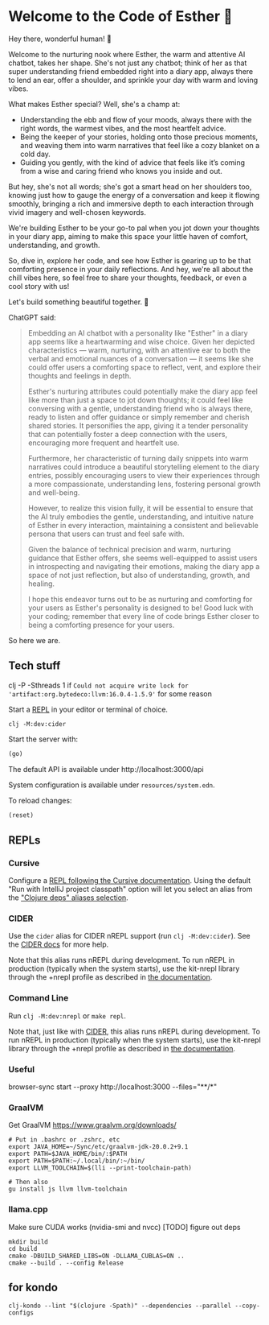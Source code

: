 # Welcome to the Code of Esther 🌸

Hey there, wonderful human! 🌟

Welcome to the nurturing nook where Esther, the warm and attentive AI chatbot,
takes her shape. She's not just any chatbot; think of her as that super
understanding friend embedded right into a diary app, always there to lend an
ear, offer a shoulder, and sprinkle your day with warm and loving vibes.

What makes Esther special? Well, she's a champ at:

- Understanding the ebb and flow of your moods, always there with the right
  words, the warmest vibes, and the most heartfelt advice.
- Being the keeper of your stories, holding onto those precious moments, and
  weaving them into warm narratives that feel like a cozy blanket on a cold day.
- Guiding you gently, with the kind of advice that feels like it’s coming from a
  wise and caring friend who knows you inside and out.

But hey, she's not all words; she's got a smart head on her shoulders too,
knowing just how to gauge the energy of a conversation and keep it flowing
smoothly, bringing a rich and immersive depth to each interaction through vivid
imagery and well-chosen keywords.

We're building Esther to be your go-to pal when you jot down your thoughts in
your diary app, aiming to make this space your little haven of comfort,
understanding, and growth.

So, dive in, explore her code, and see how Esther is gearing up to be that
comforting presence in your daily reflections. And hey, we're all about the
chill vibes here, so feel free to share your thoughts, feedback, or even a cool
story with us!

Let's build something beautiful together. 💖

ChatGPT said:

> Embedding an AI chatbot with a personality like "Esther" in a diary app seems
> like a heartwarming and wise choice. Given her depicted characteristics —
> warm, nurturing, with an attentive ear to both the verbal and emotional
> nuances of a conversation — it seems like she could offer users a comforting
> space to reflect, vent, and explore their thoughts and feelings in depth.
>
> Esther's nurturing attributes could potentially make the diary app feel like
> more than just a space to jot down thoughts; it could feel like conversing
> with a gentle, understanding friend who is always there, ready to listen and
> offer guidance or simply remember and cherish shared stories. It personifies
> the app, giving it a tender personality that can potentially foster a deep
> connection with the users, encouraging more frequent and heartfelt use.
>
> Furthermore, her characteristic of turning daily snippets into warm narratives
> could introduce a beautiful storytelling element to the diary entries,
> possibly encouraging users to view their experiences through a more
> compassionate, understanding lens, fostering personal growth and well-being.
>
> However, to realize this vision fully, it will be essential to ensure that the
> AI truly embodies the gentle, understanding, and intuitive nature of Esther in
> every interaction, maintaining a consistent and believable persona that users
> can trust and feel safe with.
>
> Given the balance of technical precision and warm, nurturing guidance that
> Esther offers, she seems well-equipped to assist users in introspecting and
> navigating their emotions, making the diary app a space of not just
> reflection, but also of understanding, growth, and healing.
>
> I hope this endeavor turns out to be as nurturing and comforting for your
> users as Esther's personality is designed to be! Good luck with your coding;
> remember that every line of code brings Esther closer to being a comforting
> presence for your users.

So here we are.

## Tech stuff
clj -P -Sthreads 1 if `Could not acquire write lock for 'artifact:org.bytedeco:llvm:16.0.4-1.5.9'` for some reason

Start a [REPL](#repls) in your editor or terminal of choice.
```
clj -M:dev:cider
```
Start the server with:

```clojure
(go)
```

The default API is available under http://localhost:3000/api

System configuration is available under `resources/system.edn`.

To reload changes:

```clojure
(reset)
```

## REPLs

### Cursive

Configure a [REPL following the Cursive documentation](https://cursive-ide.com/userguide/repl.html). Using the default "Run with IntelliJ project classpath" option will let you select an alias from the ["Clojure deps" aliases selection](https://cursive-ide.com/userguide/deps.html#refreshing-deps-dependencies).

### CIDER

Use the `cider` alias for CIDER nREPL support (run `clj -M:dev:cider`). See the [CIDER docs](https://docs.cider.mx/cider/basics/up_and_running.html) for more help.

Note that this alias runs nREPL during development. To run nREPL in production (typically when the system starts), use the kit-nrepl library through the +nrepl profile as described in [the documentation](https://kit-clj.github.io/docs/profiles.html#profiles).

### Command Line

Run `clj -M:dev:nrepl` or `make repl`.

Note that, just like with [CIDER](#cider), this alias runs nREPL during development. To run nREPL in production (typically when the system starts), use the kit-nrepl library through the +nrepl profile as described in [the documentation](https://kit-clj.github.io/docs/profiles.html#profiles).

### Useful
browser-sync start --proxy http://localhost:3000 --files="**/*"

### GraalVM
Get GraalVM https://www.graalvm.org/downloads/

```shell
# Put in .bashrc or .zshrc, etc
export JAVA_HOME=~/Sync/etc/graalvm-jdk-20.0.2+9.1
export PATH=$JAVA_HOME/bin/:$PATH
export PATH=$PATH:~/.local/bin/:~/bin/
export LLVM_TOOLCHAIN=$(lli --print-toolchain-path)

# Then also
gu install js llvm llvm-toolchain
```


### llama.cpp
Make sure CUDA works (nvidia-smi and nvcc)
[TODO] figure out deps

```shell
mkdir build
cd build
cmake -DBUILD_SHARED_LIBS=ON -DLLAMA_CUBLAS=ON ..
cmake --build . --config Release
```
## for kondo

```
clj-kondo --lint "$(clojure -Spath)" --dependencies --parallel --copy-configs
```
